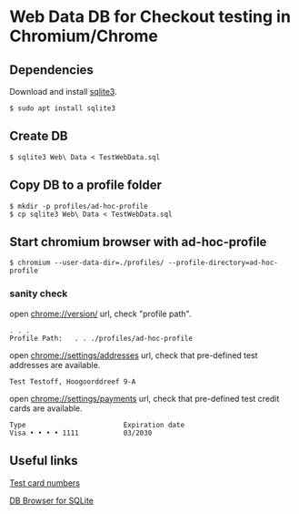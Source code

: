 # Web Data DB for Checkout testing in Chromium/Chrome

## Dependencies

Download and install [sqlite3](https://www.sqlite.org/download.html).

```shell
$ sudo apt install sqlite3
```

## Create DB

```shell
$ sqlite3 Web\ Data < TestWebData.sql
```

## Copy DB to a profile folder

```shell
$ mkdir -p profiles/ad-hoc-profile
$ cp sqlite3 Web\ Data < TestWebData.sql
```

## Start chromium browser with ad-hoc-profile

```shell
$ chromium --user-data-dir=./profiles/ --profile-directory=ad-hoc-profile
```

### sanity check

open [chrome://version/](chrome://version/) url, check "profile path".

```
. . .
Profile Path:	. . ./profiles/ad-hoc-profile
```

open [chrome://settings/addresses](chrome://settings/addresses) url, check that pre-defined test addresses are available.

```
Test Testoff, Hoogoorddreef 9-A
```

open [chrome://settings/payments](chrome://settings/payments) url, check that pre-defined test credit cards are available.

```
Type                        Expiration date
Visa ‪•⁠ ⁠•⁠ ⁠•⁠ ⁠•⁠ ⁠1111‬           03/2030
```

## Useful links

[Test card numbers](https://docs.adyen.com/development-resources/test-cards/test-card-numbers)

[DB Browser for SQLite](https://sqlitebrowser.org/)
